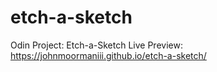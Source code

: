 # etch-a-sketch
Odin Project: Etch-a-Sketch
Live Preview: https://johnmoormaniii.github.io/etch-a-sketch/
